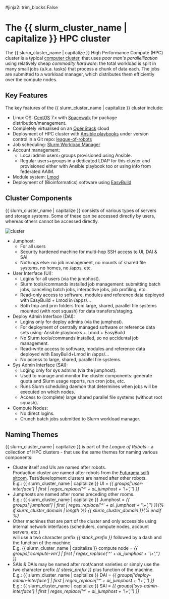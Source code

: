 #jinja2: trim_blocks:False
# The {{ slurm_cluster_name | capitalize }} HPC cluster

The {{ slurm_cluster_name | capitalize }} High Performance Compute (HPC) cluster is a typical [computer cluster](https://en.wikipedia.org/wiki/Computer_cluster),
that uses _poor man's parallellization_ using relatively cheap _commodity hardware_: 
the total workload is split in many small jobs (a.k.a. tasks) that process a chunk of data each. 
The jobs are submitted to a workload manager, which distributes them efficiently over the compute nodes.

## Key Features

The key features of the {{ slurm_cluster_name | capitalize }} cluster include:

 * Linux OS: [CentOS](https://www.centos.org/) 7.x with [Spacewalk](https://spacewalkproject.github.io/) for package distribution/management.
 * Completely virtualised on an [OpenStack](https://www.openstack.org/) cloud
 * Deployment of HPC cluster with [Ansible playbooks](https://docs.ansible.com/ansible/latest/index.html) under version control in a Git repo: [league-of-robots](https://github.com/rug-cit-hpc/league-of-robots)
 * Job scheduling: [Slurm Workload Manager](https://slurm.schedmd.com/)
 * Account management:
    * Local admin users+groups provisioned using Ansible.
    * Regular users+groups in a dedicated LDAP for this cluster and provisioned either with Ansible playbook too or using info from federated AAIM.
 * Module system: [Lmod](https://github.com/TACC/Lmod)
 * Deployment of (Bioinformatics) software using [EasyBuild](https://github.com/easybuilders/easybuild)

## Cluster Components

{{ slurm_cluster_name | capitalize }} consists of various types of servers and storage systems. 
Some of these can be accessed directly by users, whereas others cannot be accessed directly.

![cluster](img/cluster-small.svg)

 * Jumphost:
     * For all users
     * Security hardened machine for multi-hop SSH access to UI, DAI & SAI.
     * Nothings else: no job management, no mounts of shared file systems, no homes, no /apps, etc.
 * User Interface (UI):
     * Logins for all users (via the jumphost).
     * Slurm tools/commands installed job management: submitting batch jobs, canceling batch jobs, interactive jobs, job profiling, etc.
     * Read-only access to software, modules and reference data deployed with EasyBuild + Lmod in /apps/…
     * Both tmp and prm folders from large, shared, parallel file systems mounted (with root squash) for data transfers/staging.
 * Deploy Admin Interface (DAI):
     * Logins only for deploy admins (via the jumphost).
     * For deployment of centrally managed software or reference data sets using:
       Ansible playbooks + Lmod + EasyBuild
     * No Slurm tools/commands installed, so no accidental job management.
     * Read-write access to software, modules and reference data deployed with EasyBuild+Lmod in /apps/...
     * No access to large, shared, parallel file systems.
 * Sys Admin Interface (SAI):
     * Loging only for sys admins (via the jumphost).
     * Used to manage and monitor the cluster components: generate quota and Slurm usage reports, run cron jobs, etc.
     * Runs Slurm scheduling daemon that determines when jobs will be executed on which nodes.
     * Access to (complete) large shared parallel file systems (without root squash).
 * Compute Nodes:
     * No direct logins.
     * Crunch batch jobs submitted to Slurm workload manager.

## Naming Themes

{{ slurm_cluster_name | capitalize }} is part of the _League of Robots_ - a collection of HPC clusters - that use the same themes for naming various components:

 * Cluster itself and UIs are named after robots.  
   Production cluster are named after robots from the [Futurama scifi sitcom](https://futurama.fandom.com/wiki/Category:Robots).
   Test/development clusters are named after other robots.  
   E.g.: {{ slurm_cluster_name | capitalize }} UI = _{{ groups['user-interface'] | first | regex_replace('^' + ai_jumphost + '\\+','') }}_
 * Jumphosts are named after rooms preceding other rooms.  
   E.g.: {{ slurm_cluster_name | capitalize }} Jumphost = _{{ groups['jumphost'] | first | regex_replace('^' + ai_jumphost + '\\+','') }}{% if slurm_cluster_domain | length %}.{{ slurm_cluster_domain }}{% endif %}_
 * Other machines that are part of the cluster and only accessible using internal network interfaces (schedulers, compute nodes, account servers, etc.)  
   will use a two character prefix _{{ stack_prefix }}_ followed by a dash and the function of the machine.  
   E.g. {{ slurm_cluster_name | capitalize }} compute node = _{{ groups['compute-vm'] | first | regex_replace('^' + ai_jumphost + '\\+','') }}_
 * SAIs & DAIs may be named after root/carrot varieties or simply use the two character prefix _{{ stack_prefix }}_ plus function of the machine.  
   E.g.: {{ slurm_cluster_name | capitalize }} DAI = _{{ groups['deploy-admin-interface'] | first | regex_replace('^' + ai_jumphost + '\\+','') }}_  
   E.g.: {{ slurm_cluster_name | capitalize }} SAI = _{{ groups['sys-admin-interface'] | first | regex_replace('^' + ai_jumphost + '\\+','') }}_
